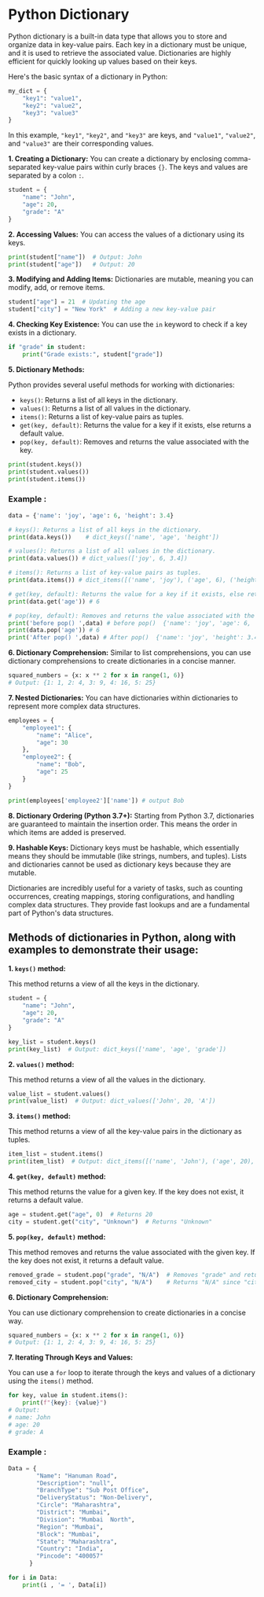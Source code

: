 # Python Dictionary

Python dictionary is a built-in data type that allows you to store and organize data in key-value pairs. Each key in a dictionary must be unique, and it is used to retrieve the associated value. Dictionaries are highly efficient for quickly looking up values based on their keys.

Here's the basic syntax of a dictionary in Python:

```python
my_dict = {
    "key1": "value1",
    "key2": "value2",
    "key3": "value3"
}
```

In this example, `"key1"`, `"key2"`, and `"key3"` are keys, and `"value1"`, `"value2"`, and `"value3"` are their corresponding values.



**1. Creating a Dictionary:**
You can create a dictionary by enclosing comma-separated key-value pairs within curly braces `{}`. The keys and values are separated by a colon `:`.

```python
student = {
    "name": "John",
    "age": 20,
    "grade": "A"
}
```

**2. Accessing Values:**
You can access the values of a dictionary using its keys.

```python
print(student["name"])  # Output: John
print(student["age"])   # Output: 20
```

**3. Modifying and Adding Items:**
Dictionaries are mutable, meaning you can modify, add, or remove items.

```python
student["age"] = 21  # Updating the age
student["city"] = "New York"  # Adding a new key-value pair
```

**4. Checking Key Existence:**
You can use the `in` keyword to check if a key exists in a dictionary.

```python
if "grade" in student:
    print("Grade exists:", student["grade"])
```

**5. Dictionary Methods:**

Python provides several useful methods for working with dictionaries:

- `keys()`: Returns a list of all keys in the dictionary.
- `values()`: Returns a list of all values in the dictionary.
- `items()`: Returns a list of key-value pairs as tuples.
- `get(key, default)`: Returns the value for a key if it exists, else returns a default value.
- `pop(key, default)`: Removes and returns the value associated with the key.

```python
print(student.keys())
print(student.values())
print(student.items())
```
### Example : 

```python
data = {'name': 'joy', 'age': 6, 'height': 3.4}

# keys(): Returns a list of all keys in the dictionary.
print(data.keys())    # dict_keys(['name', 'age', 'height'])

# values(): Returns a list of all values in the dictionary.
print(data.values()) # dict_values(['joy', 6, 3.4])

# items(): Returns a list of key-value pairs as tuples.
print(data.items()) # dict_items([('name', 'joy'), ('age', 6), ('height', 3.4)])

# get(key, default): Returns the value for a key if it exists, else returns a default value.
print(data.get('age')) # 6

# pop(key, default): Removes and returns the value associated with the key.
print('before pop() ',data) # before pop()  {'name': 'joy', 'age': 6, 'height': 3.4}
print(data.pop('age')) # 6
print('After pop() ',data) # After pop()  {'name': 'joy', 'height': 3.4}

```

**6. Dictionary Comprehension:**
Similar to list comprehensions, you can use dictionary comprehensions to create dictionaries in a concise manner.

```python
squared_numbers = {x: x ** 2 for x in range(1, 6)}
# Output: {1: 1, 2: 4, 3: 9, 4: 16, 5: 25}
```

**7. Nested Dictionaries:**
You can have dictionaries within dictionaries to represent more complex data structures.

```python
employees = {
    "employee1": {
        "name": "Alice",
        "age": 30
    },
    "employee2": {
        "name": "Bob",
        "age": 25
    }
}

print(employees['employee2']['name']) # output Bob

```

**8. Dictionary Ordering (Python 3.7+):**
Starting from Python 3.7, dictionaries are guaranteed to maintain the insertion order. This means the order in which items are added is preserved.

**9. Hashable Keys:**
Dictionary keys must be hashable, which essentially means they should be immutable (like strings, numbers, and tuples). Lists and dictionaries cannot be used as dictionary keys because they are mutable.

Dictionaries are incredibly useful for a variety of tasks, such as counting occurrences, creating mappings, storing configurations, and handling complex data structures. They provide fast lookups and are a fundamental part of Python's data structures.

## Methods of dictionaries in Python, along with examples to demonstrate their usage:


**1. `keys()` method:**

This method returns a view of all the keys in the dictionary.

```python
student = {
    "name": "John",
    "age": 20,
    "grade": "A"
}

key_list = student.keys()
print(key_list)  # Output: dict_keys(['name', 'age', 'grade'])
```

**2. `values()` method:**

This method returns a view of all the values in the dictionary.

```python
value_list = student.values()
print(value_list)  # Output: dict_values(['John', 20, 'A'])
```

**3. `items()` method:**

This method returns a view of all the key-value pairs in the dictionary as tuples.

```python
item_list = student.items()
print(item_list)  # Output: dict_items([('name', 'John'), ('age', 20), ('grade', 'A')])
```

**4. `get(key, default)` method:**

This method returns the value for a given key. If the key does not exist, it returns a default value.

```python
age = student.get("age", 0)  # Returns 20
city = student.get("city", "Unknown")  # Returns "Unknown"
```

**5. `pop(key, default)` method:**

This method removes and returns the value associated with the given key. If the key does not exist, it returns a default value.

```python
removed_grade = student.pop("grade", "N/A")  # Removes "grade" and returns "A"
removed_city = student.pop("city", "N/A")    # Returns "N/A" since "city" doesn't exist
```

**6. Dictionary Comprehension:**

You can use dictionary comprehension to create dictionaries in a concise way.

```python
squared_numbers = {x: x ** 2 for x in range(1, 6)}
# Output: {1: 1, 2: 4, 3: 9, 4: 16, 5: 25}
```

**7. Iterating Through Keys and Values:**

You can use a `for` loop to iterate through the keys and values of a dictionary using the `items()` method.

```python
for key, value in student.items():
    print(f"{key}: {value}")
# Output:
# name: John
# age: 20
# grade: A
```

### Example :

```python
Data = {
        "Name": "Hanuman Road",
        "Description": "null",
        "BranchType": "Sub Post Office",
        "DeliveryStatus": "Non-Delivery",
        "Circle": "Maharashtra",
        "District": "Mumbai",
        "Division": "Mumbai  North",
        "Region": "Mumbai",
        "Block": "Mumbai",
        "State": "Maharashtra",
        "Country": "India",
        "Pincode": "400057"
      }

for i in Data:
    print(i , '= ', Data[i])

```

